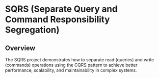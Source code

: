# SQRS (Separate Query and Command Responsibility Segregation)

## Overview
  The SQRS project demonstrates how to separate read (queries) and write (commands) operations using the CQRS 
  pattern to achieve better performance, scalability, and maintainability in complex systems.

